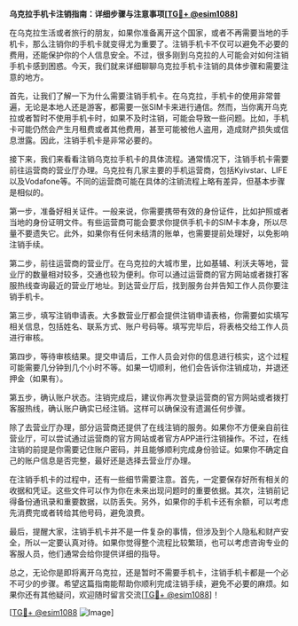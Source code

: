 **乌克拉手机卡注销指南：详细步骤与注意事项[[TG💪+ @esim1088](https://t.me/s/esim1088)]**

在乌克拉生活或者旅行的朋友，如果你准备离开这个国家，或者不再需要当地的手机卡，那么注销你的手机卡就变得尤为重要了。注销手机卡不仅可以避免不必要的费用，还能保护你的个人信息安全。不过，很多刚到乌克拉的人可能会对如何注销手机卡感到困惑。今天，我们就来详细聊聊乌克拉手机卡注销的具体步骤和需要注意的地方。

首先，让我们了解一下为什么需要注销手机卡。在乌克拉，手机卡的使用非常普遍，无论是本地人还是游客，都需要一张SIM卡来进行通信。然而，当你离开乌克拉或者暂时不使用手机卡时，如果不及时注销，可能会导致一些问题。比如，手机卡可能仍然会产生月租费或者其他费用，甚至可能被他人盗用，造成财产损失或信息泄露。因此，注销手机卡是非常必要的。

接下来，我们来看看注销乌克拉手机卡的具体流程。通常情况下，注销手机卡需要前往运营商的营业厅办理。乌克拉有几家主要的手机运营商，包括Kyivstar、LIFE以及Vodafone等。不同的运营商可能在具体的注销流程上略有差异，但基本步骤是相似的。

第一步，准备好相关证件。一般来说，你需要携带有效的身份证件，比如护照或者当地的身份证明文件。有些运营商可能会要求你提供手机卡的SIM卡本身，所以尽量不要遗失它。此外，如果你有任何未结清的账单，也需要提前处理好，以免影响注销手续。

第二步，前往运营商的营业厅。在乌克拉的大城市里，比如基辅、利沃夫等地，营业厅的数量相对较多，交通也较为便利。你可以通过运营商的官方网站或者拨打客服热线查询最近的营业厅地址。到达营业厅后，找到服务台并告知工作人员你要注销手机卡。

第三步，填写注销申请表。大多数营业厅都会提供注销申请表格，你需要如实填写相关信息，包括姓名、联系方式、账户号码等。填写完毕后，将表格交给工作人员进行审核。

第四步，等待审核结果。提交申请后，工作人员会对你的信息进行核实，这个过程可能需要几分钟到几个小时不等。如果一切顺利，他们会告诉你注销成功，并退还押金（如果有）。

第五步，确认账户状态。注销完成后，建议你再次登录运营商的官方网站或者拨打客服热线，确认账户确实已经注销。这样可以确保没有遗漏任何步骤。

除了去营业厅办理，部分运营商还提供了在线注销的服务。如果你不方便亲自前往营业厅，可以尝试通过运营商的官方网站或者官方APP进行注销操作。不过，在线注销的前提是你需要记住账户密码，并且能够顺利完成身份验证。如果你不确定自己的账户信息是否完整，最好还是选择去营业厅办理。

在注销手机卡的过程中，还有一些细节需要注意。首先，一定要保存好所有相关的收据和凭证。这些文件可以作为你在未来出现问题时的重要依据。其次，注销前记得备份通讯录和重要数据，以防丢失。另外，如果你的手机卡还有余额，可以考虑先消费完或者转给其他号码，避免浪费。

最后，提醒大家，注销手机卡并不是一件复杂的事情，但涉及到个人隐私和财产安全，所以一定要认真对待。如果你觉得整个流程比较繁琐，也可以考虑咨询专业的客服人员，他们通常会给你提供详细的指导。

总之，无论你是即将离开乌克拉，还是暂时不需要手机卡，注销手机卡都是一个必不可少的步骤。希望这篇指南能帮助你顺利完成注销手续，避免不必要的麻烦。如果你还有其他疑问，欢迎随时留言交流[[TG💪+ @esim1088](https://t.me/s/esim1088)]！

[[TG💪+ @esim1088](https://t.me/s/esim1088) ![Image](https://i.postimg.cc/4NQfJmqS/Snipaste-2025-05-13-00-14-12.png)]